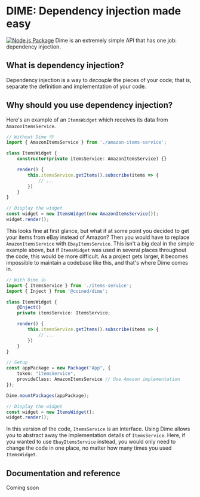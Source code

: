 # DIME:  Dependency injection made easy
[![Node.js Package](https://github.com/Anut-py/dime/actions/workflows/npm-publish.yml/badge.svg)](https://github.com/Anut-py/dime/actions/workflows/npm-publish.yml)
Dime is an extremely simple API that has one job: dependency injection.

## What is dependency injection?
Dependency injection is a way to *decouple* the pieces of your code; that is, separate the definition and implementation of your code.

## Why should you use dependency injection?
Here's an example of an `ItemsWidget` which receives its data from `AmazonItemsService`.
```ts
// Without Dime 👎
import { AmazonItemsService } from './amazon-items-service';

class ItemsWidget {
    constructor(private itemsService: AmazonItemsService) {}

    render() {
        this.itemsService.getItems().subscribe(items => {
            // ...
        })
    }
}

// Display the widget
const widget = new ItemsWidget(new AmazonItemsService());
widget.render();
```

This looks fine at first glance, but what if at some point you decided to get your items from eBay instead of Amazon? Then you would have to replace `AmazonItemsService` with `EbayItemsService`. This isn't a big deal in the simple example above, but if `ItemsWidget` was used in several places throughout the code, this would be more difficult. As a project gets larger, it becomes impossible to maintain a codebase like this, and that's where Dime comes in.

```ts
// With Dime 👍
import { ItemsService } from './items-service';
import { Inject } from '@coined/dime';

class ItemsWidget {
    @Inject()
    private itemsService: ItemsService;

    render() {
        this.itemsService.getItems().subscribe(items => {
            // ...
        })
    }
}

// Setup
const appPackage = new Package("App", {
    token: "itemsService",
    provideClass: AmazonItemsService // Use Amazon implementation
});

Dime.mountPackages(appPackage);

// Display the widget
const widget = new ItemsWidget();
widget.render();
```

In this version of the code, `ItemsService` is an interface. Using Dime allows you to abstract away the implementation details of `ItemsService`. Here, if you wanted to use `EbayItemsService` instead, you would only need to change the code in one place, no matter how many times you used `ItemsWidget`.

## Documentation and reference
Coming soon
